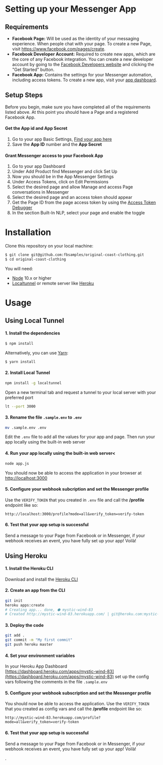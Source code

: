 

# Setting up your Messenger App

## Requirements

- **Facebook Page:** Will be used as the identity of your messaging experience. When people chat with your page. To create a new Page, visit https://www.facebook.com/pages/create.
- **Facebook Developer Account:** Required to create new apps, which are the core of any Facebook integration. You can create a new developer account by going to the [Facebook Developers website](https://developers.facebook.com/) and clicking the "Get Started" button.
- **Facebook App:** Contains the settings for your Messenger automation, including access tokens. To create a new app, visit your [app dashboard](https://developers.facebook.com/apps).

## Setup Steps

Before you begin, make sure you have completed all of the requirements listed above. At this point you should have a Page and a registered Facebook App.

#### Get the App id and App Secret

1. Go to your app Basic Settings, [Find your app here](https://developers.facebook.com/apps)
2. Save the **App ID** number and the **App Secret**

#### Grant  Messenger access to your Facebook App

1. Go to your app Dashboard
2. Under Add Product find Messenger and click Set Up
3. Now you should be in the App Messenger Settings
4. Under Access Tokens, click on Edit Permissions
5. Select the desired page and allow Manage and access Page conversations in Messenger
6. Select the desired page and an access token should appear
7. Get the Page ID from the page access token by using the [Access Token Debugger](https://developers.facebook.com/tools/debug/accesstoken/)
8. In the section Built-In NLP, select your page and enable the toggle

# Installation

Clone this repository on your local machine:

```bash
$ git clone git@github.com:fbsamples/original-coast-clothing.git
$ cd original-coast-clothing
```

You will need:

- [Node](https://nodejs.org/en/) 10.x or higher
- [Localtunnel](https://github.com/localtunnel/localtunnel) or remote server like [Heroku](https://www.heroku.com/)

# Usage

## Using Local Tunnel

#### 1. Install the dependencies

```bash
$ npm install
```

Alternatively, you can use [Yarn](https://yarnpkg.com/en/):

```bash
$ yarn install
```

#### 2. Install Local Tunnel
```bash
npm install -g localtunnel
```

Open a new terminal tab and request a tunnel to your local server with your preferred port
```bash
lt --port 3000
```

#### 3. Rename the file `.sample.env` to `.env`

```bash
mv .sample.env .env
```

 Edit the `.env` file to add all the values for your app and page. Then run your app locally using the built-in web server

#### 4. Run your app locally using the built-in web server<

```bash
node app.js
```

You should now be able to access the application in your browser at [http://localhost:3000](http://localhost:3000)

#### 5. Configure your webhook subcription and set the Messenger profile

Use the `VERIFY_TOKEN` that you created in `.env` file and call the **/profile** endpoint like so:
```
http://localhost:3000/profile?mode=all&verify_token=verify-token
```

#### 6. Test that your app setup is successful

Send a message to your Page from Facebook or in Messenger, if your webhook receives an event, you have fully set up your app! Voilà!

## Using Heroku
#### 1. Install the Heroku CLI

Download and install the [Heroku CLI](https://devcenter.heroku.com/articles/heroku-cli)

#### 2. Create an app from the CLI

```bash
git init
heroku apps:create
# Creating app... done, ⬢ mystic-wind-83
# Created http://mystic-wind-83.herokuapp.com/ | git@heroku.com:mystic-wind-83.git
```

#### 3. Deploy the code
```bash
git add .
git commit -m "My first commit"
git push heroku master
```

#### 4. Set your environment variables
  In your Heroku App Dashboard [https://dashboard.heroku.com/apps/mystic-wind-83](https://dashboard.heroku.com/apps/mystic-wind-83) set up the config vars following the comments in the file ```.sample.env```

#### 5. Configure your webhook subscription and set the Messenger profile
  You should now be able to access the application. Use the ```VERIFY_TOKEN``` that you created as config vars and call the **/profile** endpoint like so:

  ```
  http://mystic-wind-83.herokuapp.com/profile?mode=all&verify_token=verify-token
  ```

#### 6. Test that your app setup is successful

  Send a message to your Page from Facebook or in Messenger, if your webhook receives an event, you have fully set up your app! Voilà!



.
